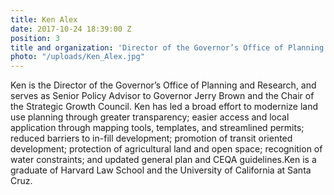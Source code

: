 ```yaml
---
title: Ken Alex
date: 2017-10-24 18:39:00 Z
position: 3
title and organization: 'Director of the Governor’s Office of Planning and Research '
photo: "/uploads/Ken_Alex.jpg"
---
```


Ken is the Director of the Governor’s Office of Planning and Research, and serves as Senior Policy Advisor to Governor Jerry Brown and the Chair of the Strategic Growth Council. Ken has led a broad effort to modernize land use planning through greater transparency; easier access and local application through mapping tools, templates, and streamlined permits; reduced barriers to in-fill development; promotion of transit oriented development; protection of agricultural land and open space; recognition of water constraints; and updated general plan and CEQA guidelines.Ken is a graduate of Harvard Law School and the University of California at Santa Cruz.